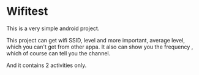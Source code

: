 # Wifitest

This is a very simple android project.

This project can get wifi SSID, level and more important, average level, which you can't get from other appa. It also can show you the frequency
, which of course can tell you the channel.

And it contains 2 activities only.
